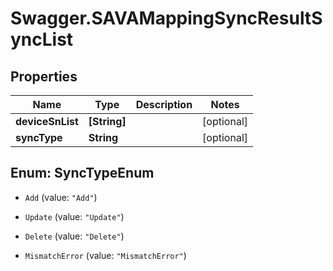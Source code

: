 # Swagger.SAVAMappingSyncResultSyncList

## Properties
Name | Type | Description | Notes
------------ | ------------- | ------------- | -------------
**deviceSnList** | **[String]** |  | [optional] 
**syncType** | **String** |  | [optional] 


<a name="SyncTypeEnum"></a>
## Enum: SyncTypeEnum


* `Add` (value: `"Add"`)

* `Update` (value: `"Update"`)

* `Delete` (value: `"Delete"`)

* `MismatchError` (value: `"MismatchError"`)




